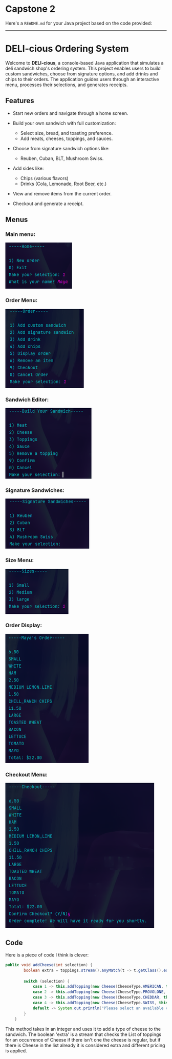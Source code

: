 # Capstone 2
Here's a `README.md` for your Java project based on the code provided:

---

# DELI-cious Ordering System

Welcome to **DELI-cious**, a console-based Java application that simulates a deli sandwich shop's ordering system. This project enables users to build custom sandwiches, choose from signature options, and add drinks and chips to their orders. The application guides users through an interactive menu, processes their selections, and generates receipts.

## Features

* Start new orders and navigate through a home screen.
* Build your own sandwich with full customization:

    * Select size, bread, and toasting preference.
    * Add meats, cheeses, toppings, and sauces.
* Choose from signature sandwich options like:

    * Reuben, Cuban, BLT, Mushroom Swiss.
* Add sides like:

    * Chips (various flavors)
    * Drinks (Cola, Lemonade, Root Beer, etc.)
* View and remove items from the current order.
* Checkout and generate a receipt.

## Menus  

### Main menu:

![Main Menu](./SandwichOrderingApp/src/main/resources/images/home_menu.png)  

### Order Menu:

![Order Menu](./SandwichOrderingApp/src/main/resources/images/order_menu.png)

### Sandwich Editor:

![Sandwich Build Menu](./SandwichOrderingApp/src/main/resources/images/sandwich_build_menu.png)

### Signature Sandwiches:

![Signature Sandwich Menu](./SandwichOrderingApp/src/main/resources/images/signature_sandwich_menu.png)

### Size Menu:

![Size Menu](./SandwichOrderingApp/src/main/resources/images/size_menu.png)

### Order Display:

![Order Display](./SandwichOrderingApp/src/main/resources/images/display_order.png)

### Checkout Menu:

![Checkout Menu](./SandwichOrderingApp/src/main/resources/images/checkout_menu.png)  

## Code

Here is a piece of code I think is clever:

```java
public void addCheese(int selection) {
        boolean extra = toppings.stream().anyMatch(t -> t.getClass().equals(Cheese.class));

        switch (selection) {
            case 1 -> this.addTopping(new Cheese(CheeseType.AMERICAN, this.size, extra));
            case 2 -> this.addTopping(new Cheese(CheeseType.PROVOLONE, this.size, extra));
            case 3 -> this.addTopping(new Cheese(CheeseType.CHEDDAR, this.size, extra));
            case 4 -> this.addTopping(new Cheese(CheeseType.SWISS, this.size, extra));
            default -> System.out.println("Please select an available cheese.");
        }
    }
```

This method takes in an integer and uses it to add a type of cheese to the sandwich. The boolean 'extra' is a stream that checks the List of toppings for an occurrence of Cheese if there isn't one the cheese is regular, but if there is Cheese in the list already it is considered extra and different pricing is applied.